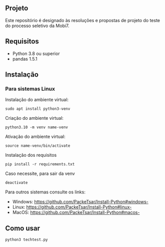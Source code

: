 ## Projeto

Este repositório é designado às resoluções e propostas de projeto do teste do processo seletivo da Mobi7.

## Requisitos
- Python 3.8 ou superior
- pandas 1.5.1

## Instalação
### Para sistemas Linux
Instalação do ambiente virtual:
```
sudo apt install python3-venv
```

Criação do ambiente virtual:
```
python3.10 -m venv name-venv
```

Ativação do ambiente virtual:
```
source name-venv/bin/activate
```

Instalação dos requisitos 
```
pip install -r requirements.txt
```

Caso necessite, para sair da venv
```
deactivate
```

Para outros sistemas consulte os links:
- Windows: https://github.com/PackeTsar/Install-Python#windows-
- Linux: https://github.com/PackeTsar/Install-Python#linux-
- MacOS: https://github.com/PackeTsar/Install-Python#macos-

## Como usar
```
python3 techtest.py
```
